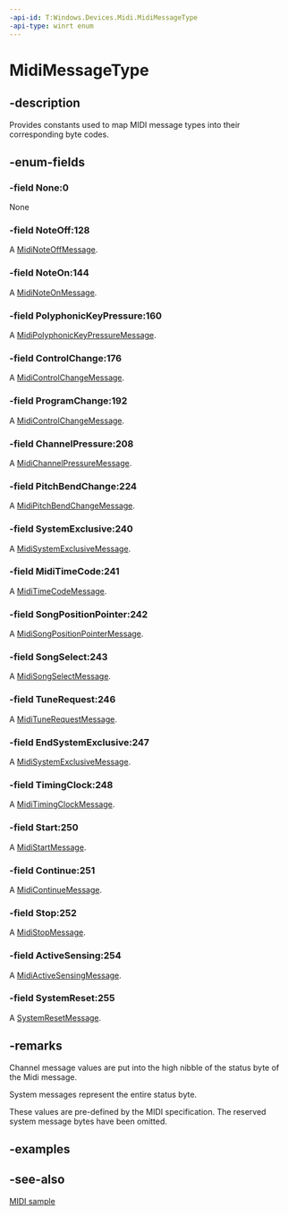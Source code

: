 ```yaml
---
-api-id: T:Windows.Devices.Midi.MidiMessageType
-api-type: winrt enum
---
```


<!-- Enumeration syntax
public enum Windows.Devices.Midi.MidiMessageType : int
-->

# MidiMessageType

## -description
Provides constants used to map MIDI message types into their corresponding byte codes.

## -enum-fields
### -field None:0
None

### -field NoteOff:128
A [MidiNoteOffMessage](midinoteoffmessage.md).

### -field NoteOn:144
A [MidiNoteOnMessage](midinoteonmessage.md).

### -field PolyphonicKeyPressure:160
A [MidiPolyphonicKeyPressureMessage](midipolyphonickeypressuremessage.md).

### -field ControlChange:176
A [MidiControlChangeMessage](midicontrolchangemessage.md).

### -field ProgramChange:192
A [MidiControlChangeMessage](midicontrolchangemessage.md).

### -field ChannelPressure:208
A [MidiChannelPressureMessage](midichannelpressuremessage.md).

### -field PitchBendChange:224
A [MidiPitchBendChangeMessage](midipitchbendchangemessage.md).

### -field SystemExclusive:240
A [MidiSystemExclusiveMessage](midisystemexclusivemessage.md).

### -field MidiTimeCode:241
A [MidiTimeCodeMessage](miditimecodemessage.md).

### -field SongPositionPointer:242
A [MidiSongPositionPointerMessage](midisongpositionpointermessage.md).

### -field SongSelect:243
A [MidiSongSelectMessage](midisongselectmessage.md).

### -field TuneRequest:246
A [MidiTuneRequestMessage](miditunerequestmessage.md).

### -field EndSystemExclusive:247
A [MidiSystemExclusiveMessage](midisystemexclusivemessage.md).

### -field TimingClock:248
A [MidiTimingClockMessage](miditimingclockmessage.md).

### -field Start:250
A [MidiStartMessage](midistartmessage.md).

### -field Continue:251
A [MidiContinueMessage](midicontinuemessage.md).

### -field Stop:252
A [MidiStopMessage](midistopmessage.md).

### -field ActiveSensing:254
A [MidiActiveSensingMessage](midiactivesensingmessage.md).

### -field SystemReset:255
A [SystemResetMessage](midisystemresetmessage.md).


## -remarks
Channel message values are put into the high nibble of the status byte of the Midi message.

System messages represent the entire status byte.

These values are pre-defined by the MIDI specification. The reserved system message bytes have been omitted.

## -examples

## -see-also
[MIDI  sample](https://github.com/Microsoft/Windows-universal-samples/tree/master/Samples/MIDI)
